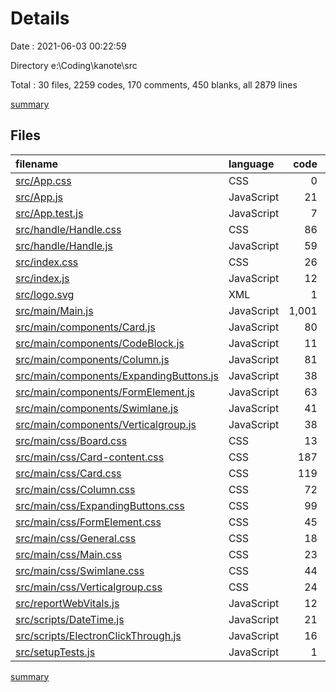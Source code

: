 # Details

Date : 2021-06-03 00:22:59

Directory e:\Coding\kanote\src

Total : 30 files,  2259 codes, 170 comments, 450 blanks, all 2879 lines

[summary](results.md)

## Files
| filename | language | code | comment | blank | total |
| :--- | :--- | ---: | ---: | ---: | ---: |
| [src/App.css](/src/App.css) | CSS | 0 | 0 | 1 | 1 |
| [src/App.js](/src/App.js) | JavaScript | 21 | 0 | 8 | 29 |
| [src/App.test.js](/src/App.test.js) | JavaScript | 7 | 0 | 2 | 9 |
| [src/handle/Handle.css](/src/handle/Handle.css) | CSS | 86 | 0 | 27 | 113 |
| [src/handle/Handle.js](/src/handle/Handle.js) | JavaScript | 59 | 0 | 12 | 71 |
| [src/index.css](/src/index.css) | CSS | 26 | 0 | 3 | 29 |
| [src/index.js](/src/index.js) | JavaScript | 12 | 4 | 3 | 19 |
| [src/logo.svg](/src/logo.svg) | XML | 1 | 0 | 0 | 1 |
| [src/main/Main.js](/src/main/Main.js) | JavaScript | 1,001 | 11 | 166 | 1,178 |
| [src/main/components/Card.js](/src/main/components/Card.js) | JavaScript | 80 | 63 | 9 | 152 |
| [src/main/components/CodeBlock.js](/src/main/components/CodeBlock.js) | JavaScript | 11 | 0 | 2 | 13 |
| [src/main/components/Column.js](/src/main/components/Column.js) | JavaScript | 81 | 0 | 5 | 86 |
| [src/main/components/ExpandingButtons.js](/src/main/components/ExpandingButtons.js) | JavaScript | 38 | 0 | 6 | 44 |
| [src/main/components/FormElement.js](/src/main/components/FormElement.js) | JavaScript | 63 | 1 | 8 | 72 |
| [src/main/components/Swimlane.js](/src/main/components/Swimlane.js) | JavaScript | 41 | 0 | 4 | 45 |
| [src/main/components/Verticalgroup.js](/src/main/components/Verticalgroup.js) | JavaScript | 38 | 0 | 5 | 43 |
| [src/main/css/Board.css](/src/main/css/Board.css) | CSS | 13 | 0 | 3 | 16 |
| [src/main/css/Card-content.css](/src/main/css/Card-content.css) | CSS | 187 | 0 | 57 | 244 |
| [src/main/css/Card.css](/src/main/css/Card.css) | CSS | 119 | 81 | 28 | 228 |
| [src/main/css/Column.css](/src/main/css/Column.css) | CSS | 72 | 1 | 18 | 91 |
| [src/main/css/ExpandingButtons.css](/src/main/css/ExpandingButtons.css) | CSS | 99 | 0 | 32 | 131 |
| [src/main/css/FormElement.css](/src/main/css/FormElement.css) | CSS | 45 | 0 | 14 | 59 |
| [src/main/css/General.css](/src/main/css/General.css) | CSS | 18 | 0 | 3 | 21 |
| [src/main/css/Main.css](/src/main/css/Main.css) | CSS | 23 | 4 | 10 | 37 |
| [src/main/css/Swimlane.css](/src/main/css/Swimlane.css) | CSS | 44 | 0 | 9 | 53 |
| [src/main/css/Verticalgroup.css](/src/main/css/Verticalgroup.css) | CSS | 24 | 0 | 7 | 31 |
| [src/reportWebVitals.js](/src/reportWebVitals.js) | JavaScript | 12 | 1 | 2 | 15 |
| [src/scripts/DateTime.js](/src/scripts/DateTime.js) | JavaScript | 21 | 0 | 1 | 22 |
| [src/scripts/ElectronClickThrough.js](/src/scripts/ElectronClickThrough.js) | JavaScript | 16 | 0 | 4 | 20 |
| [src/setupTests.js](/src/setupTests.js) | JavaScript | 1 | 4 | 1 | 6 |

[summary](results.md)
